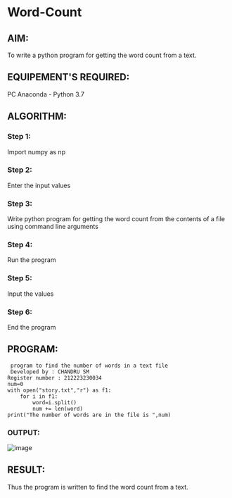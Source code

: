 # Word-Count
## AIM:
To write a python program for getting the word count from a text.
## EQUIPEMENT'S REQUIRED: 
PC
Anaconda - Python 3.7
## ALGORITHM: 
### Step 1:
Import numpy as np
### Step 2: 
Enter the input values
### Step 3: 
Write python program for getting the word count from the contents of a file using command line arguments
### Step 4:  
Run the program
### Step 5: 
Input the values
### Step 6: 
End the program

## PROGRAM:
```
 program to find the number of words in a text file
 Developed by : CHANDRU SM
Register number : 212223230034
num=0
with open("story.txt","r") as f1:
    for i in f1:
        word=i.split()
        num += len(word)
print("The number of words are in the file is ",num)
```             
### OUTPUT:

![image](https://github.com/Dilliarasu0105/Word-Count/assets/144979593/61e313b6-56cb-4bdc-a5a5-eb73846b7495)

## RESULT:
Thus the program is written to find the word count from a text.
